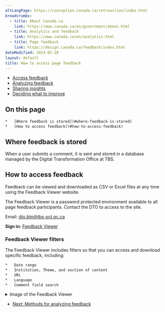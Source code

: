 ```yaml
---
altLangPage: https://conception.canada.ca/retroaction/index.html
breadcrumbs:
  - title: About Canada.ca
    link: https://www.canada.ca/en/government/about.html
  - title: Analytics and feedback
    link: https://www.canada.ca/en/analytics.html
  - title: Page feedback
    link: https://design.canada.ca/feedback/index.html
dateModified: 2023-02-28
layout: default
title: How to access page feedback
---
```

  <div class="gc-stp-stp">
  		<div class="row">
  			<ul class="toc lst-spcd col-md-12">
  				<li class="col-md-4 col-sm-6"><a class="list-group-item active" href="access-feedback.html">Access feedback</a></li>
  								<li class="col-md-4 col-sm-6"><a class="list-group-item" href="analyze-feedback.html">Analyzing feedback</a></li>
  			<li class="col-md-4 col-sm-6"><a class="list-group-item" href="insights.html">Sharing insights</a></li>
        	<li class="col-md-4 col-sm-6"><a class="list-group-item" href="prioritize.html">Deciding what to improve</a></li>
  			</ul>
  		</div>
  	</div>
      

## On this page
    *   [Where feedback is stored](#where-feedback-is-stored)
    *   [How to access feedback](#how-to-access-feedback)

## Where feedback is stored

When a user submits a comment, it is sent and stored in a database managed by the Digital Transformation Office at TBS.

## How to access feedback

Feedback can be viewed and downloaded as CSV or Excel files at any time using the Feedback Viewer website.

The Feedback Viewer is a password protected environment available to all page feedback participants. Contact the DTO to access to the site.

Email: [dto.btn@tbs-sct.gc.ca](mailto:dto.btn@tbs-sct.gc.ca)

**Sign in:** [Feedback Viewer](https://feedback-viewer.tbs.alpha.canada.ca)

### Feedback Viewer filters

The Feedback Viewer includes filters so that you can access and download specific feedback, including:

    *   Date range
    *   Institution, Theme, and section of content
    *   URL
    *   Language
    *   Comment field search


<details>
<summary>Image of the Feedback Viewer</summary>
<p><img src="images/feedback-viewer.png" alt="screenshot of the Feedback viewer showing the filter categories" class="img-responsive"/></p>
</details>

<nav role="navigation" class="mrgn-bttm-lg">
<ul class="pager">
<li class="next"><a href="analyze-feedback.html" rel="next">Next: Methods for analyzing feedback</a></li>
</ul>
</nav>
</div>
